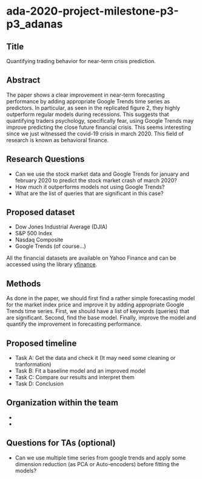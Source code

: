 # ada-2020-project-milestone-p3-p3_adanas

## Title
Quantifying trading behavior for near-term crisis prediction.

## Abstract
The paper shows a clear improvement in near-term forecasting performance by adding appropriate Google Trends time series as predictors. In particular, as seen in the replicated figure 2, they highly outperform regular models during recessions. This suggests that quantifying traders psychology, specifically fear, using Google Trends may improve predicting the close future financial crisis. This seems interesting since we just witnessed the covid-19 crisis in march 2020. This field of research is known as behavioral finance.

## Research Questions
- Can we use the stock market data and Google Trends for january and february 2020 to predict the stock market crash of march 2020?
- How much it outperforms models not using Google Trends?
- What are the list of queries that are significant in this case? 

## Proposed dataset
- Dow Jones Industrial Average (DJIA)
- S&P 500 Index
- Nasdaq Composite
- Google Trends (of course…)

All the financial datasets are available on Yahoo Finance and can be accessed using the library [yfinance](https://pypi.org/project/yfinance/).

## Methods
As done in the paper, we should first find a rather simple forecasting model for the market index price and improve it by adding appropriate Google Trends time series. First, we should have a list of keywords (queries) that are significant. Second, find the base model. Finally, improve the model and quantify the improvement in forecasting performance.

## Proposed timeline
- Task A: Get the data and check it (It may need some cleaning or tranformation)
- Task B: Fit a baseline model and an improved model
- Task C: Compare our results and interpret them
- Task D: Conclusion

## Organization within the team
- 
- 

## Questions for TAs (optional)
- Can we use multiple time series from google trends and apply some dimension reduction (as PCA or Auto-encoders) before fitting the models?


